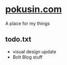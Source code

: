 # [pokusin.com](http://pokusin.com)

A place for my things

## todo.txt

- visual design update
- Bolt Blog stuff
